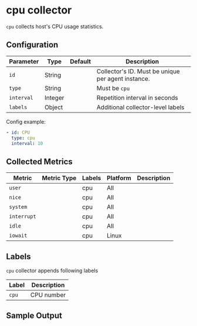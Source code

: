 # cpu collector

`cpu` collects host's CPU usage statistics.

## Configuration

| Parameter  | Type    | Default | Description                                        |
| ---------- | ------- | ------- | -------------------------------------------------- |
| `id`       | String  |         | Collector's ID. Must be unique per agent instance. |
| `type`     | String  |         | Must be `cpu`                                      |
| `interval` | Integer |         | Repetition interval in seconds                     |
| `labels`   | Object  |         | Additional collector-level labels                  |

Config example:

``` yaml
- id: CPU
  type: cpu
  interval: 10
```

## Collected Metrics

| Metric      | Metric Type | Labels | Platform | Description |
| ----------- | ----------- | ------ | -------- | ----------- |
| `user`      |             | cpu    | All      |             |
| `nice`      |             | cpu    | All      |             |
| `system`    |             | cpu    | All      |             |
| `interrupt` |             | cpu    | All      |             |
| `idle`      |             | cpu    | All      |             |
| `iowait`    |             | cpu    | Linux    |             |

## Labels

`cpu` collector appends following labels

| Label | Description |
| ----- | ----------- |
| `cpu` | CPU number  |

## Sample Output